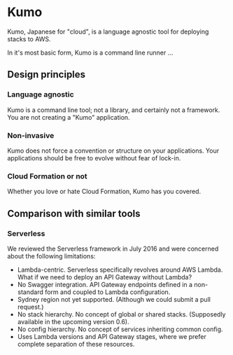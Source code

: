 # Kumo

Kumo, Japanese for "cloud", is a language agnostic tool for deploying stacks to AWS.

In it's most basic form, Kumo is a command line runner ...

## Design principles

### Language agnostic

Kumo is a command line tool; not a library, and certainly not a framework.
You are not creating a "Kumo" application.

### Non-invasive

Kumo does not force a convention or structure on your applications.
Your applications should be free to evolve without fear of lock-in.

### Cloud Formation or not

Whether you love or hate Cloud Formation, Kumo has you covered.

## Comparison with similar tools

### Serverless

We reviewed the Serverless framework in July 2016 and were concerned about the following limitations:

- Lambda-centric. Serverless specifically revolves around AWS Lambda. What if we need to deploy an API Gateway without Lambda?
- No Swagger integration. API Gateway endpoints defined in a non-standard form and coupled to Lambda configuration. 
- Sydney region not yet supported. (Although we could submit a pull request.) 
- No stack hierarchy. No concept of global or shared stacks. (Supposedly available in the upcoming version 0.6).
- No config hierarchy. No concept of services inheriting common config.
- Uses Lambda versions and API Gateway stages, where we prefer complete separation of these resources.
